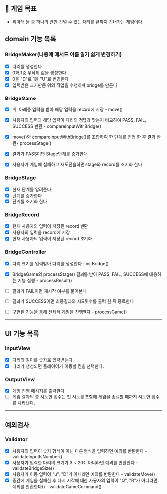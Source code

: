 ## 🚀 게임 목표
- 위아래 둘 중 하나의 칸만 건널 수 있는 다리를 끝까지 건너가는 게임이다.

## domain 기능 목록

### BridgeMaker(나중에 메서드 이름 알기 쉽게 변경하기)
 - [x] 다리를 생성한다
 - [x] 0과 1중 무작위 값을 생성한다
 - [x] 0을 "D"로 1을 "U"로 변경한다
 - [x] 입력받은 크기만큼 위의 작업을 수행하며 bridge를 만든다

### BridgeGame
 - [x] 위, 아래중 입력을 받아 해당 입력을 record에 저장 - move()
 - [x] 사용자의 입력과 해당 입력이 다리의 정답과 맞는지 비교하여 PASS, FAIL, SUCCESS 반환 - compareInputWithBridge()
 - [x] move()와 compareInputWithBridge()를 조합하여 한 단계를 진행 한 후 결과 반환- processStage()
 - [x] 결과가 PASS이면 Stage단계를 증가한다
 - [x] 사용자가 게임에 실패하고 재도전을하면 stage와 record를 초기화 한다
 

### BridgeStage
 - [x] 현재 단계를 알려준다
 - [x] 단계를 증가한다
 - [x] 단계를 초기화 한다

### BridgeRecord
 - [x] 현재 사용자의 입력이 저장된 record 반환
 - [x] 사용자의 입력을 record에 저장
 - [x] 현재 사용자의 입력이 저장된 record 초기화

### BridgeController
 - [x] 다리 크기를 입력받아 다리를 생성한다 - initBridge()
 - [x] BridgeGame의 processStage() 결과를 받아 PASS, FAIL, SUCCESS에 대응하는 기능 실행 - processResult()
 - [ ] 결과가 FAIL이면 재시작 여부를 물어본다
 - [ ] 결과가 SUCCESS이면 최종결과와 시도횟수를 출력 한 뒤 종료한다
 - [ ] 구현된 기능을 통해 전체적 게임을 진행한다 - processGame()
 

---

## UI 기능 목록
### InputView
 - [x] 다리의 길이를 숫자로 입력받는다.
 - [x] 다리가 생성되면 플레이어가 이동할 칸을 선택한다.

### OutputView
 - [x] 게임 진행 메시지를 출력한다
 - [ ] 게임 결과의 총 시도한 횟수는 첫 시도를 포함해 게임을 종료할 때까지 시도한 횟수를 나타낸다.

---
## 예외검사
### Validator
 - [x] 사용자의 입력이 숫자 형식이 아닌 다른 형식을 입력하면 예외를 반환한다 - validateInputIsNumber()
 - [x] 사용자가 입력한 다리의 크기가 3 ~ 20이 아니라면 예외를 반환한다 - validateBridgeSize()
 - [x] 사용자가 이동 입력이 "u", "D"가 아니라면 예외를 반환한다 - validateMove()
 - [x] 중간에 게임을 실패한 후 다시 시작에 대한 사용자의 입력이 "Q", "R"가 아니라면 예외를 반환한다() - validateGameCommand()
